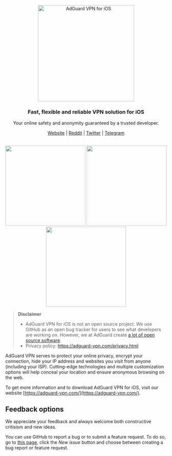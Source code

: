 <p align="center">
  <picture>
    <source media="(prefers-color-scheme: dark)" srcset="https://cdn.adguard.com/public/Adguard/Common/Logos/vpn_logo_dark_i.svg" width="300px" alt="AdGuard VPN for iOS" />
    <img src="https://cdn.adguard.com/public/Adguard/Common/Logos/vpn_logo_i.svg" width="300px" alt="AdGuard VPN for iOS" />
  </picture>
</p>

<h3 align="center">Fast, flexible and reliable VPN solution for iOS</h3>

<p align="center">
  Your online safety and anonymity guaranteed by a trusted developer.
</p>

<p align="center">
    <a href="https://adguard-vpn.com/">Website</a> |
    <a href="https://reddit.com/r/Adguard">Reddit</a> |
    <a href="https://twitter.com/AdGuard">Twitter</a> |
    <a href="https://t.me/adguard_en">Telegram</a>
    <br /><br />
</p>

<p align="center">
  <picture>
    <source media="(prefers-color-scheme: dark)" srcset="https://cdn.adtidy.org/content/github/vpn/ios/dark_connected.png" width="250">
    <img src="https://cdn.adtidy.org/content/github/vpn/ios/vpn_connected.png" width="250">
  </picture>
  <picture>
    <source media="(prefers-color-scheme: dark)" srcset="https://cdn.adtidy.org/content/github/vpn/ios/dark_locations.png?" width="250">
    <img src="https://cdn.adtidy.org/content/github/vpn/ios/vpn_locations.png?" width="250">
  </picture>
  <picture>
    <source media="(prefers-color-scheme: dark)" srcset="https://cdn.adtidy.org/content/github/vpn/ios/dark_exclusions.png" width="250">
    <img src="https://cdn.adtidy.org/content/github/vpn/ios/vpn_exclusions.png" width="250">
  </picture>
</p>

> **Disclaimer**
> * AdGuard VPN for iOS is not an open source project. We use GitHub as an open bug tracker for users to see what developers are working on. However, we at AdGuard create [a lot of open source software](https://github.com/search?o=desc&q=topic%3Aopen-source+org%3AAdguardTeam+fork%3Atrue&s=stars&type=Repositories).
> * Privacy policy: https://adguard-vpn.com/privacy.html

AdGuard VPN serves to protect your online privacy, encrypt your connection, hide your IP address and websites you visit from anyone (including your ISP). Cutting-edge technologies and multiple customization options will help conceal your location and ensure anonymous browsing on the web.

To get more information and to download AdGuard VPN for iOS, visit our website [https://adguard-vpn.com/](https://adguard-vpn.com/).

<a id="feedback"></a>

## Feedback options

We appreciate your feedback and always welcome both constructive critisism and new ideas.

You can use GitHub to report a bug or to submit a feature request. To do so, go to [this page](https://github.com/AdguardTeam/AdguardVPNForios/issues), click the _New issue_ button and choose between creating a bug report or feature request.
